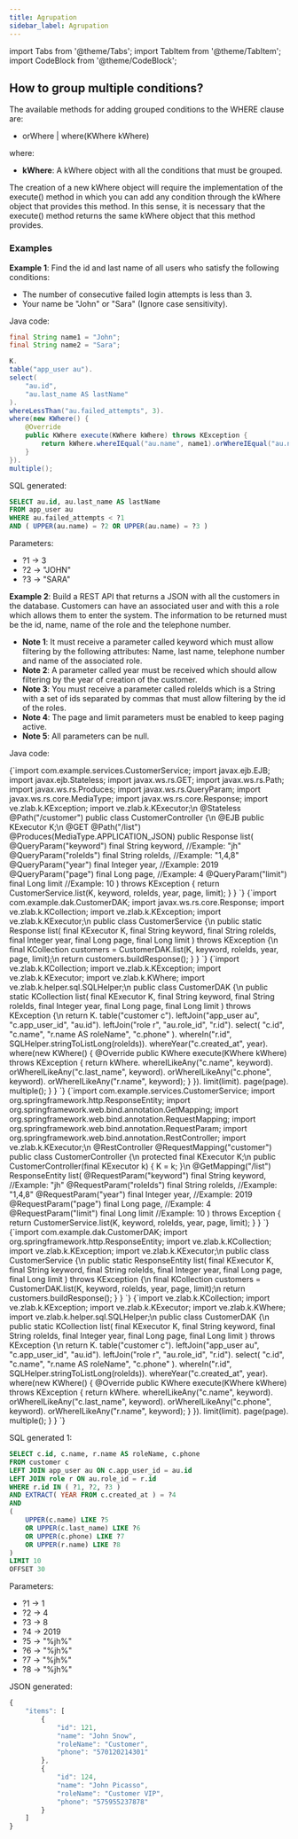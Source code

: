 ```yaml
---
title: Agrupation
sidebar_label: Agrupation
---
```


import Tabs from '@theme/Tabs';
import TabItem from '@theme/TabItem';
import CodeBlock from '@theme/CodeBlock';

## How to group multiple conditions?

The available methods for adding grouped conditions to the WHERE clause are:

- orWhere | where(KWhere kWhere)

where:

- **kWhere**: A kWhere object with all the conditions that must be grouped.

The creation of a new kWhere object will require the implementation of the execute() method in which you can add any condition through the kWhere object that provides this method. In this sense, it is necessary that the execute() method returns the same kWhere object that this method provides.

### Examples

**Example 1**: Find the id and last name of all users who satisfy the following conditions:

- The number of consecutive failed login attempts is less than 3.
- Your name be "John" or "Sara" (Ignore case sensitivity).

Java code:

```java showLineNumbers
final String name1 = "John";
final String name2 = "Sara";

K.
table("app_user au").
select(
    "au.id",
    "au.last_name AS lastName"
).
whereLessThan("au.failed_attempts", 3).
where(new KWhere() {
    @Override
    public KWhere execute(KWhere kWhere) throws KException {
        return kWhere.whereIEqual("au.name", name1).orWhereIEqual("au.name", name2);
    }
}).
multiple();
```

SQL generated:

```sql showLineNumbers
SELECT au.id, au.last_name AS lastName
FROM app_user au
WHERE au.failed_attempts < ?1
AND ( UPPER(au.name) = ?2 OR UPPER(au.name) = ?3 )
```

Parameters:

- ?1 → 3
- ?2 → "JOHN"
- ?3 → "SARA"

**Example 2**: Build a REST API that returns a JSON with all the customers in the database. Customers can have an associated user and with this a role which allows them to enter the system. The information to be returned must be the id, name, name of the role and the telephone number.

- **Note 1**: It must receive a parameter called keyword which must allow filtering by the following attributes: Name, last name, telephone number and name of the associated role.
- **Note 2**: A parameter called year must be received which should allow filtering by the year of creation of the customer.
- **Note 3**: You must receive a parameter called roleIds which is a String with a set of ids separated by commas that must allow filtering by the id of the roles.
- **Note 4**: The page and limit parameters must be enabled to keep paging active.
- **Note 5**: All parameters can be null.

Java code:

<Tabs>
    <TabItem value="G" label='Glassfish / JBoss - Wildfly' default>
        <Tabs>
            <TabItem value="GC" label='CustomerController.java' default>
                <CodeBlock language="java" showLineNumbers>
{`import com.example.services.CustomerService;
import javax.ejb.EJB;
import javax.ejb.Stateless;
import javax.ws.rs.GET;
import javax.ws.rs.Path;
import javax.ws.rs.Produces;
import javax.ws.rs.QueryParam;
import javax.ws.rs.core.MediaType;
import javax.ws.rs.core.Response;
import ve.zlab.k.KException;
import ve.zlab.k.KExecutor;\n
@Stateless
@Path("/customer")
public class CustomerController {\n
    @EJB
    public KExecutor K;\n
    @GET
    @Path("/list")
    @Produces(MediaType.APPLICATION_JSON)
    public Response list(
        @QueryParam("keyword") final String keyword, //Example: "jh"
        @QueryParam("roleIds") final String roleIds, //Example: "1,4,8"
        @QueryParam("year") final Integer year,      //Example: 2019
        @QueryParam("page") final Long page,         //Example: 4
        @QueryParam("limit") final Long limit        //Example: 10
    ) throws KException {
        return CustomerService.list(K, keyword, roleIds, year, page, limit);
    }
}
`}
                </CodeBlock>
            </TabItem>
            <TabItem value="GS" label='CustomerService.java'>
                <CodeBlock language="java" showLineNumbers>
{`import com.example.dak.CustomerDAK;
import javax.ws.rs.core.Response;
import ve.zlab.k.KCollection;
import ve.zlab.k.KException;
import ve.zlab.k.KExecutor;\n
public class CustomerService {\n
    public static Response list(
        final KExecutor K,
        final String keyword,
        final String roleIds,
        final Integer year,
        final Long page,
        final Long limit
    ) throws KException {\n
        final KCollection customers = CustomerDAK.list(K, keyword, roleIds, year, page, limit);\n
        return customers.buildResponse();
    }
}
`}
                </CodeBlock>
            </TabItem>
            <TabItem value="GD" label='CustomerDAK.java'>
                <CodeBlock language="java" showLineNumbers>
{`import ve.zlab.k.KCollection;
import ve.zlab.k.KException;
import ve.zlab.k.KExecutor;
import ve.zlab.k.KWhere;
import ve.zlab.k.helper.sql.SQLHelper;\n
public class CustomerDAK {\n
    public static KCollection list(
        final KExecutor K,
        final String keyword,
        final String roleIds,
        final Integer year,
        final Long page,
        final Long limit
    ) throws KException {\n
        return
            K.
            table("customer c").
            leftJoin("app_user au", "c.app_user_id", "au.id").
            leftJoin("role r", "au.role_id", "r.id").
            select(
                "c.id",
                "c.name",
                "r.name AS roleName",
                "c.phone"
            ).
            whereIn("r.id", SQLHelper.stringToListLong(roleIds)).
            whereYear("c.created_at", year).
            where(new KWhere() {
                @Override
                public KWhere execute(KWhere kWhere) throws KException {
                    return kWhere.
                        whereILikeAny("c.name", keyword).
                        orWhereILikeAny("c.last_name", keyword).
                        orWhereILikeAny("c.phone", keyword).
                        orWhereILikeAny("r.name", keyword);
                }
            }).
            limit(limit).
            page(page).
            multiple();
    }
}
`}
                </CodeBlock>
            </TabItem>
        </Tabs>
    </TabItem>
    <TabItem value="S" label='Spring'>
        <Tabs>
            <TabItem value="SC" label='CustomerController.java' default>
                <CodeBlock language="java" showLineNumbers>
{`import com.example.services.CustomerService;
import org.springframework.http.ResponseEntity;
import org.springframework.web.bind.annotation.GetMapping;
import org.springframework.web.bind.annotation.RequestMapping;
import org.springframework.web.bind.annotation.RequestParam;
import org.springframework.web.bind.annotation.RestController;
import ve.zlab.k.KExecutor;\n
@RestController
@RequestMapping("customer")
public class CustomerController {\n
    protected final KExecutor K;\n
    public CustomerController(final KExecutor k) {
        K = k;
    }\n
    @GetMapping("/list")
    ResponseEntity list(
        @RequestParam("keyword") final String keyword, //Example: "jh"
        @RequestParam("roleIds") final String roleIds, //Example: "1,4,8"
        @RequestParam("year") final Integer year,      //Example: 2019
        @RequestParam("page") final Long page,         //Example: 4
        @RequestParam("limit") final Long limit        //Example: 10
    ) throws Exception {
        return CustomerService.list(K, keyword, roleIds, year, page, limit);
    }
}
`}
                </CodeBlock>
            </TabItem>
            <TabItem value="SS" label='CustomerService.java'>
                <CodeBlock language="java" showLineNumbers>
{`import com.example.dak.CustomerDAK;
import org.springframework.http.ResponseEntity;
import ve.zlab.k.KCollection;
import ve.zlab.k.KException;
import ve.zlab.k.KExecutor;\n
public class CustomerService {\n
    public static ResponseEntity list(
        final KExecutor K,
        final String keyword,
        final String roleIds,
        final Integer year,
        final Long page,
        final Long limit
    ) throws KException {\n
        final KCollection customers = CustomerDAK.list(K, keyword, roleIds, year, page, limit);\n
        return customers.buildResponse();
    }
}
`}
                </CodeBlock>
            </TabItem>
            <TabItem value="SD" label='CustomerDAK.java'>
                <CodeBlock language="java" showLineNumbers>
{`import ve.zlab.k.KCollection;
import ve.zlab.k.KException;
import ve.zlab.k.KExecutor;
import ve.zlab.k.KWhere;
import ve.zlab.k.helper.sql.SQLHelper;\n
public class CustomerDAK {\n
    public static KCollection list(
        final KExecutor K,
        final String keyword,
        final String roleIds,
        final Integer year,
        final Long page,
        final Long limit
    ) throws KException {\n
        return
            K.
            table("customer c").
            leftJoin("app_user au", "c.app_user_id", "au.id").
            leftJoin("role r", "au.role_id", "r.id").
            select(
                "c.id",
                "c.name",
                "r.name AS roleName",
                "c.phone"
            ).
            whereIn("r.id", SQLHelper.stringToListLong(roleIds)).
            whereYear("c.created_at", year).
            where(new KWhere() {
                @Override
                public KWhere execute(KWhere kWhere) throws KException {
                    return kWhere.
                        whereILikeAny("c.name", keyword).
                        orWhereILikeAny("c.last_name", keyword).
                        orWhereILikeAny("c.phone", keyword).
                        orWhereILikeAny("r.name", keyword);
                }
            }).
            limit(limit).
            page(page).
            multiple();
    }
}
`}
                </CodeBlock>
            </TabItem>
        </Tabs>
    </TabItem>
</Tabs>

SQL generated 1:

```sql showLineNumbers
SELECT c.id, c.name, r.name AS roleName, c.phone
FROM customer c
LEFT JOIN app_user au ON c.app_user_id = au.id
LEFT JOIN role r ON au.role_id = r.id
WHERE r.id IN ( ?1, ?2, ?3 )
AND EXTRACT( YEAR FROM c.created_at ) = ?4
AND
(
    UPPER(c.name) LIKE ?5
    OR UPPER(c.last_name) LIKE ?6
    OR UPPER(c.phone) LIKE ?7
    OR UPPER(r.name) LIKE ?8
)
LIMIT 10
OFFSET 30
```

Parameters:

- ?1 → 1
- ?2 → 4
- ?3 → 8
- ?4 → 2019
- ?5 → "%jh%"
- ?6 → "%jh%"
- ?7 → "%jh%"
- ?8 → "%jh%"

JSON generated:

```js showLineNumbers
{
    "items": [
        {
            "id": 121,
            "name": "John Snow",
            "roleName": "Customer",
            "phone": "570120214301"
        },
        {
            "id": 124,
            "name": "John Picasso",
            "roleName": "Customer VIP",
            "phone": "575955237878"
        }
    ]
}
```